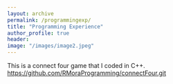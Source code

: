 ```yaml
---
layout: archive
permalink: /programmingexp/
title: "Programming Experience"
author_profile: true
header:
image: "/images/image2.jpeg"
---
```

This is a connect four game that I coded in C++.
https://github.com/RMoraProgramming/connectFour.git
